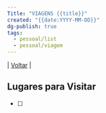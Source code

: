 ```yaml
---
Title: "VIAGENS {{title}}"
created: "{{date:YYYY-MM-DD}}"
dg-publish: true
tags:
  - pessoal/list
  - pessoal/viagem
---
```

| [Voltar](index) | 
## Lugares para Visitar
- [ ] 